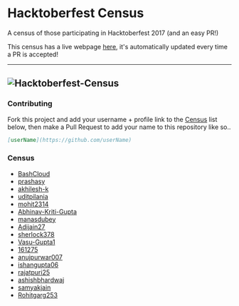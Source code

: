 # Hacktoberfest Census

A census of those participating in Hacktoberfest 2017 (and an easy PR!)

This census has a live webpage [here](https://cutwell.github.io/gitWorkshop), it's automatically updated every time a PR is accepted!

---
![Hacktoberfest-Census](static/img/Hackcensus.png "Hacktoberfest-Census")
---

### Contributing
Fork this project and add your username + profile link to the [Census](https://github.com/TIEDC/gitWorkshop) list below, then make a Pull Request to add your name to this repository like so..
```markdown
[userName](https://github.com/userName)
```

### Census
 - [BashCloud](https://github.com/BashCloud)
 - [prashasy](https://github.com/prashasy)
 - [akhilesh-k](https://github.com/akhilesh-k)
 - [uditpilania](https://github.com/uditpilania)
 - [mohit2314](https://github.com/mohit2314)
 - [Abhinav-Kriti-Gupta](https://github.com/Abhinav-Kriti-Gupta)
 - [manasdubey](https://github.com/manasdubey)
 - [Adijain27](https://github.com/Adijain27)
 - [sherlock378](https://github.com/sherlock378)
 - [Vasu-Gupta1](https://github.com/Vasu-Gupta1)
 - [161275](https://github.com/161275)
 - [anujpurwar007](https://github.com/anujpurwar007)
 - [ishangupta06](https://github.com/ishangupta06)
 - [rajatpuri25](https://github.com/rajatpuri25)
 - [ashishbhardwaj](https://github.com/aceash98)
 - [samyakjain](https://github.com/samayak1997 )
 - [Rohitgarg253](https://github.com/Rohitgarg253)

